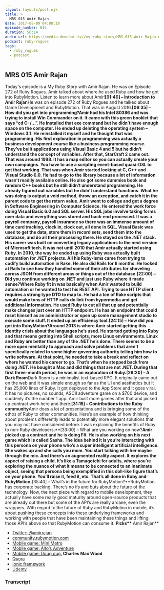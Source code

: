 ```yaml
---
layout: layouts/post.njk
title: >
  MRS 015 Amir Rajan
date: 2017-08-09 04:00:18
episode_number: 015
duration: 56:14
audio_url: https://media.devchat.tv//my-ruby-story/MRS_015_Amir_Rajan.mp3
podcast: ruby-rogues
tags:
  - ruby_rogues
  - podcast
---
```


## **MRS 015 Amir Rajan**

Today's episode is a My Ruby Story with Amir Rajan. He was on Episode 272 of Ruby Rogues. Amir talked about where he used Ruby and how he got into RubyMotion. Listen to learn more about Amir!**[01:40] – Introduction to Amir Rajan**He was on episode 272 of Ruby Rogues and he talked about Game Development and RubyMotion. That was in August 2016.**[06:35] – How did you get into programming?**Amir had his Intel 80386 and was trying to install Win Commander on it. It came with this green booklet that says “cd C: /…”. He installed that exe command but he didn’t have enough space on the computer. He ended up deleting the operating system – Windows 3.1. He reinstalled it myself and he thought that was programming. His first exploration in programming was actually a business development course like a business programming course. They’ve built applications using Visual Basic 4 and 5 but he didn’t understand the concept of variables. After that, StarCraft 2 came out. That was around 1998. It has a map editor so you can actually create your own campaigns. You have to use a scripting event-based quasi-DSL to get that working. That was when Amir started looking at C, C++ and Visual Studio 6.0. He had to go to the library because a lot of information wasn’t readily available online. He also got some dummies book and random C++ books but he still didn’t understand programming. He already figured out variables but he didn’t understand functions. What he was doing is output a void method, throw an exception, and catch it in the parent code to get the return value. Amir went to college and got a degree in Software Engineering in Computer Science. He entered the work force doing Visual Basic 6.0 and SQL server. His SQL jobs involve taking forms over data and everything was stored and back-end processed. It was a payroll company, payroll insurance so there was an immense amount of time card tracking, clock in, clock out, all done in SQL. Visual Basic was used to get the data, store them in record sets, send them into the database, and do all their processing there. He stayed on the .NET stack. His career was built on converting legacy applications to the next version of Microsoft tech. It was not until 2010 that Amir actually started using Ruby. In 2010, the way he ended up using Ruby was actually built automation for .NET projects. All his Ruby-isms came from trying to codify build automation in Rake. He also did Rails for 8 months. He looked at Rails to see how they handled some of their attributes for shoveling across JSON from different areas or things out of the database.**[22:00] – Did you continue working on .NET and just use Ruby where it made sense?**Where Ruby fit in was basically when Amir wanted to build automation or he wanted to test his REST API. Trying to use HTTP client requires a strong type DTO to map to. He had a ton of Rake scripts that would make tons of HTTP calls do link from hypermedia and get additional information. He used Ruby to cut all that up and potentially make changes just over an HTTP endpoint. He has an endpoint that could reset himself as an administrator or open up some management studio to execute some stuff. It ended up an efficiency tool.**[24:15] – How did you get into RubyMotion?**Around 2013 is where Amir started getting this identity crisis about the languages he’s used. He started getting into Ruby and that means getting into Shell scripts, more Linux environments. Linux and Ruby are better than any of the .NET he’s done. There seems to be a more open mentality to approach and solve problems that aren't specifically related to some higher governing authority telling him how to write software. At that point, he needed to take a break and reflect on where he wanted his career to go. That’s when he stepped back from doing .NET. He bought a Mac and did things that are not .NET. During that first three-month period, he was in an exploration of Ruby.**[28:20] – A Dark Room**Dark Room is a minimalist text-based RPG. It originally came out on the web and it was simple enough so far as the UI and aesthetics but it has 25,000 lines of Ruby. It got deployed to the App Store and it goes viral. It has no pictures, no sounds, ASCII adventure game on a \$700 device, and suddenly it’s the number 1 app. Amir built more games after that and picked up contract work here and there.**[31:15] – Contributions to the Ruby community**Amir does a lot of presentations and is bringing some of the ethos of Ruby to other communities. Here’s an example of how thinking about problems differently leads to potentially more elegant solutions that you may not have considered before. I was explaining the benefits of Ruby to non-Ruby developers.**[33:00] – What are you working on now?**Amir picked up a contract and he is doing F#. He is also working on his next game which is called Sasha. The idea behind it is you’re interacting with this persona on your phone who’s a super intelligent artificial intelligence. She wakes up and she calls you mom. You start talking with her maybe through the mic. And there’s an augmented reality aspect. It explores the aspect of raising a child. It’s like a Tamagotchi for adults, where you’re exploring the nuance of what it means to be connected to an inanimate object, seeing that persona being exemplified in this doll-like figure that’s on your phone. You’ll raise it, feed it, etc. That’s all done in Ruby and RubyMotion.**[35:40] – What’s in the future for RubyMotion?**RubyMotion has corporate backing. There’s no ifs and buts about the future of the technology. Now, the next piece with regard to mobile development, they actually have some really good maturity around open-source products that are already out there but some of the API’s are really arcane, even the wrappers. With regard to the future of Ruby and RubyMotion in mobile, it’s about pushing these concepts into these underlying frameworks and working with people that have been maintaining these things and lifting those API’s above so that RubyMotion can consume it. **Picks\*\*** Amir Rajan\*\*

- [Twitter: @amirrajan](https://twitter.com/amirrajan)
- [community.rubymotion.com](http://community.rubymotion.com/)
- [Mobile game: Mini Metro](https://play.google.com/store/apps/details?id=nz.co.codepoint.minimetro&hl=en)
- [Mobile game: Alto’s Adventure](http://altosadventure.com/)
- [Mobile game: Doug dug.](https://play.google.com/store/apps/details?id=co.electrictoy.dig&hl=en)
  **Charles Max Wood**
- [Quora](https://www.quora.com/)
- [Ionic framework](https://ionicframework.com/)
- [Udemy](https://www.udemy.com/)

### Transcript
